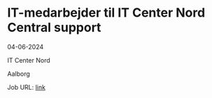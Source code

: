 # IT-medarbejder til IT Center Nord Central support
04-06-2024

IT Center Nord

Aalborg

Job URL: [link](https://itcn.dk/job/?id=996)


